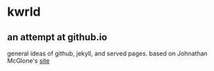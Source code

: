 # kwrld
## an attempt at github.io
general ideas of github, jekyll, and served pages.
based on Johnathan McGlone's [site](http://jmcglone.com/guides/github-pages/)
